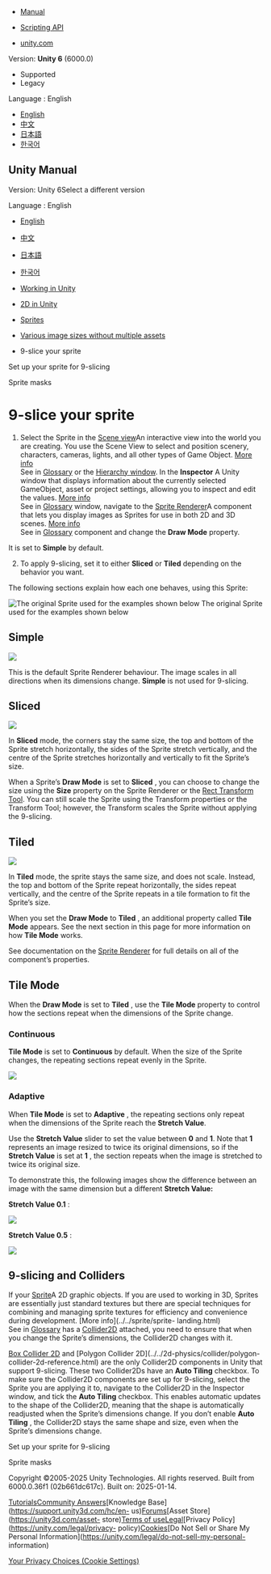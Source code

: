[](https://docs.unity3d.com)

  * [Manual](../Manual/index.html)
  * [Scripting API](../ScriptReference/index.html)

  * [unity.com](https://unity.com/)

Version: **Unity 6** (6000.0)

  * Supported
  * Legacy

Language : English

  * [English](/Manual/sprite/9-slice/9-slice-sprite.html)
  * [中文](/cn/current/Manual/sprite/9-slice/9-slice-sprite.html)
  * [日本語](/ja/current/Manual/sprite/9-slice/9-slice-sprite.html)
  * [한국어](/kr/current/Manual/sprite/9-slice/9-slice-sprite.html)

[](https://docs.unity3d.com)

## Unity Manual

Version: Unity 6Select a different version

Language : English

  * [English](/Manual/sprite/9-slice/9-slice-sprite.html)
  * [中文](/cn/current/Manual/sprite/9-slice/9-slice-sprite.html)
  * [日本語](/ja/current/Manual/sprite/9-slice/9-slice-sprite.html)
  * [한국어](/kr/current/Manual/sprite/9-slice/9-slice-sprite.html)

  * [Working in Unity](../../working-in-unity.html)
  * [2D in Unity](../../Unity2D.html)
  * [Sprites](../../sprite/sprite-landing.html)
  * [Various image sizes without multiple assets](../../sprite/9-slice/9-slice-landing.html)
  * 9-slice your sprite

[](../../sprite/9-slice/set-sprite-9slicing.html)

Set up your sprite for 9-slicing

[](../../sprite/mask/mask-landing.html)

Sprite masks

# 9-slice your sprite

  1. Select the Sprite in the [Scene view](../../UsingTheSceneView.html)An interactive view into the world you are creating. You use the Scene View to select and position scenery, characters, cameras, lights, and all other types of Game Object. [More info](../../UsingTheSceneView.html)  
See in [Glossary](../../Glossary.html#SceneView) or the [Hierarchy
window](../../Hierarchy.html). In the **Inspector** A Unity window that
displays information about the currently selected GameObject, asset or project
settings, allowing you to inspect and edit the values. [More
info](../../UsingTheInspector.html)  
See in [Glossary](../../Glossary.html#Inspector) window, navigate to the
[Sprite Renderer](../renderer/renderer-landing.html)A component that lets you
display images as Sprites for use in both 2D and 3D scenes. [More
info](../../sprite/renderer/renderer-landing.html)  
See in [Glossary](../../Glossary.html#SpriteRenderer) component and change the
**Draw Mode** property.

It is set to **Simple** by default.

  2. To apply 9-slicing, set it to either **Sliced** or **Tiled** depending on the behavior you want.

The following sections explain how each one behaves, using this Sprite:

![The original Sprite used for the examples shown
below](../../../uploads/Main/9-slice-4.jpg) The original Sprite used for the
examples shown below

## Simple

![](../../../uploads/Main/9-slice-5.png)

This is the default Sprite Renderer behaviour. The image scales in all
directions when its dimensions change. **Simple** is not used for 9-slicing.

## Sliced

![](../../../uploads/Main/9-slice-6.png)

In **Sliced** mode, the corners stay the same size, the top and bottom of the
Sprite stretch horizontally, the sides of the Sprite stretch vertically, and
the centre of the Sprite stretches horizontally and vertically to fit the
Sprite’s size.

When a Sprite’s **Draw Mode** is set to **Sliced** , you can choose to change
the size using the **Size** property on the Sprite Renderer or the [Rect
Transform Tool](../../Toolbar.html). You can still scale the Sprite using the
Transform properties or the Transform Tool; however, the Transform scales the
Sprite without applying the 9-slicing.

## Tiled

![](../../../uploads/Main/9-slice-7.png)

In **Tiled** mode, the sprite stays the same size, and does not scale.
Instead, the top and bottom of the Sprite repeat horizontally, the sides
repeat vertically, and the centre of the Sprite repeats in a tile formation to
fit the Sprite’s size.

When you set the **Draw Mode** to **Tiled** , an additional property called
**Tile Mode** appears. See the next section in this page for more information
on how **Tile Mode** works.

See documentation on the [Sprite Renderer](../renderer/renderer-landing.html)
for full details on all of the component’s properties.

## Tile Mode

When the **Draw Mode** is set to **Tiled** , use the **Tile Mode** property to
control how the sections repeat when the dimensions of the Sprite change.

### Continuous

**Tile Mode** is set to **Continuous** by default. When the size of the Sprite
changes, the repeating sections repeat evenly in the Sprite.

![](../../../uploads/Main/9-slice-9.png)

### Adaptive

When **Tile Mode** is set to **Adaptive** , the repeating sections only repeat
when the dimensions of the Sprite reach the **Stretch Value**.

Use the **Stretch Value** slider to set the value between **0** and **1**.
Note that **1** represents an image resized to twice its original dimensions,
so if the **Stretch Value** is set at **1** , the section repeats when the
image is stretched to twice its original size.

To demonstrate this, the following images show the difference between an image
with the same dimension but a different **Stretch Value:**

**Stretch Value 0.1** :

![](../../../uploads/Main/9-slice-11.png)

**Stretch Value 0.5** :

![](../../../uploads/Main/9-slice-12.png)

## 9-slicing and Colliders

If your [Sprite](../sprite-landing.html)A 2D graphic objects. If you are used
to working in 3D, Sprites are essentially just standard textures but there are
special techniques for combining and managing sprite textures for efficiency
and convenience during development. [More info](../../sprite/sprite-
landing.html)  
See in [Glossary](../../Glossary.html#Sprite) has a
[Collider2D](../../2d-physics/collider/collider-2d-landing.html) attached, you
need to ensure that when you change the Sprite’s dimensions, the Collider2D
changes with it.

[Box Collider 2D](../../2d-physics/collider/box-collider-2d-reference.html)
and [Polygon Collider 2D](../../2d-physics/collider/polygon-
collider-2d-reference.html) are the only Collider2D components in Unity that
support 9-slicing. These two Collider2Ds have an **Auto Tiling** checkbox. To
make sure the Collider2D components are set up for 9-slicing, select the
Sprite you are applying it to, navigate to the Collider2D in the Inspector
window, and tick the **Auto Tiling** checkbox. This enables automatic updates
to the shape of the Collider2D, meaning that the shape is automatically
readjusted when the Sprite’s dimensions change. If you don’t enable **Auto
Tiling** , the Collider2D stays the same shape and size, even when the
Sprite’s dimensions change.

[](../../sprite/9-slice/set-sprite-9slicing.html)

Set up your sprite for 9-slicing

[](../../sprite/mask/mask-landing.html)

Sprite masks

Copyright ©2005-2025 Unity Technologies. All rights reserved. Built from
6000.0.36f1 (02b661dc617c). Built on: 2025-01-14.

[Tutorials](https://learn.unity.com/)[Community
Answers](https://answers.unity3d.com)[Knowledge
Base](https://support.unity3d.com/hc/en-
us)[Forums](https://forum.unity3d.com)[Asset Store](https://unity3d.com/asset-
store)[Terms of
use](https://docs.unity3d.com/Manual/TermsOfUse.html)[Legal](https://unity.com/legal)[Privacy
Policy](https://unity.com/legal/privacy-
policy)[Cookies](https://unity.com/legal/cookie-policy)[Do Not Sell or Share
My Personal Information](https://unity.com/legal/do-not-sell-my-personal-
information)

[Your Privacy Choices (Cookie Settings)](javascript:void\(0\);)

